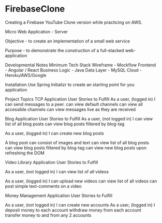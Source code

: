 # FirebaseClone
Creating a Firebase YouTube Clone version while practicing on AWS.

Micro Web Application - Server

Objective - to create an implementation of a small web service

Purpose - to demonstrate the construction of a full-stacked web-application


Developmental Notes
Minimum Tech Stack
Wireframe - Mockflow
Frontend - Angular / React
Business Logic - Java
Data Layer - MySQL
Cloud - Heroku/AWS/Google


Installation
Use Spring Initializr to create an starting point for you application

Project Topics
TCP Application
User Stories to Fulfill
As a user, (logged in) I
can send messages to a peer.
can view default channels
can view all accessible channels
can view messages live as they are received

Blog Application
User Stories to Fulfill
As a user, (not logged in) I
can view list of all blog posts
can view blog posts filtered by blog-tag

As a user, (logged in) I
can create new blog posts

A blog post can consist of images and text
can view list of all blog posts
can view blog posts filtered by blog-tag
can view new blog posts upon refreshing the DOM

Video Library Application
User Stories to Fulfill

As a user, (not logged in) I
can view list of all videos

As a user, (logged in) I
can upload new videos
can view list of all videos
can post simple text-comments on a video

Money Management Application
User Stories to Fulfill

As a user, (not logged in) I
can create new accounts
As a user, (logged in) I
deposit money to each account
withdraw money from each account
transfer money to and from any 2 accounts

